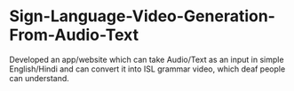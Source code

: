 # Sign-Language-Video-Generation-From-Audio-Text
Developed an app/website which can take Audio/Text as an input in simple English/Hindi and can convert it into ISL grammar video, which deaf people can understand.
